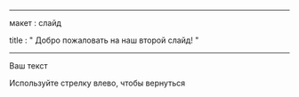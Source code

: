  ---

макет : слайд

title : " Добро пожаловать на наш второй слайд! "

---

Ваш текст

Используйте стрелку влево, чтобы вернуться
